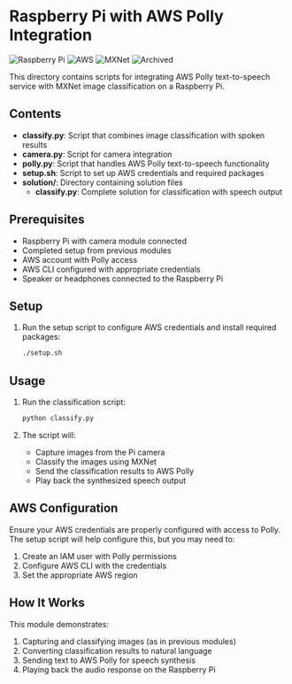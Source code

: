 # Raspberry Pi with AWS Polly Integration

![Raspberry Pi](https://img.shields.io/badge/Raspberry%20Pi-Camera-c51a4a)
![AWS](https://img.shields.io/badge/AWS-Polly-FF9900)
![MXNet](https://img.shields.io/badge/MXNet-Inference-orange)
![Archived](https://img.shields.io/badge/Status-Archived-red)

This directory contains scripts for integrating AWS Polly text-to-speech service with MXNet image classification on a Raspberry Pi.

## Contents

- **classify.py**: Script that combines image classification with spoken results
- **camera.py**: Script for camera integration
- **polly.py**: Script that handles AWS Polly text-to-speech functionality
- **setup.sh**: Script to set up AWS credentials and required packages
- **solution/**: Directory containing solution files
  - **classify.py**: Complete solution for classification with speech output

## Prerequisites

- Raspberry Pi with camera module connected
- Completed setup from previous modules
- AWS account with Polly access
- AWS CLI configured with appropriate credentials
- Speaker or headphones connected to the Raspberry Pi

## Setup

1. Run the setup script to configure AWS credentials and install required packages:
   ```bash
   ./setup.sh
   ```

## Usage

1. Run the classification script:
   ```bash
   python classify.py
   ```

2. The script will:
   - Capture images from the Pi camera
   - Classify the images using MXNet
   - Send the classification results to AWS Polly
   - Play back the synthesized speech output

## AWS Configuration

Ensure your AWS credentials are properly configured with access to Polly. The setup script will help configure this, but you may need to:

1. Create an IAM user with Polly permissions
2. Configure AWS CLI with the credentials
3. Set the appropriate AWS region

## How It Works

This module demonstrates:
1. Capturing and classifying images (as in previous modules)
2. Converting classification results to natural language
3. Sending text to AWS Polly for speech synthesis
4. Playing back the audio response on the Raspberry Pi 